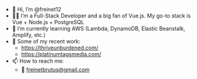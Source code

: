 - 👋 Hi, I’m @freinet12
- 👨‍💻 I’m a Full-Stack Developer and a big fan of Vue.js. My go-to stack is Vue + Node.js + PostgreSQL
- 🌱 I’m currently learning AWS (Lambda, DynamoDB, Elastic Beanstalk, Amplify, etc.)
- 💼 Some of my recent work:
     - https://thriveunburdened.com/
     - https://platinumtagsmedia.com/
- 📫 How to reach me:
    -  📨 freinetbrutus@gmail.com

<!---
freinet12/freinet12 is a ✨ special ✨ repository because its `README.md` (this file) appears on your GitHub profile.
You can click the Preview link to take a look at your changes.
--->
